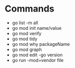 # Commands

- go list -m all
- go mod init name/value
- go mod verify
- go mod tidy
- go mod why packageName
- go mod graph
- go mod edit -go version
- go run -mod=vendor file
